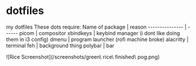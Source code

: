 # dotfiles
my dotfiles
These dots require:
Name of package | reason
--------------- | ------
picom | compositor
xbindkeys | keybind manager (i dont like doing them in i3 config)
dmenu | program launcher (rofi machine broke)
alacritty | terminal
feh | background thing
polybar | bar

![Rice Screenshot](/screenshots/green\ rice\ finished\ pog.png)
